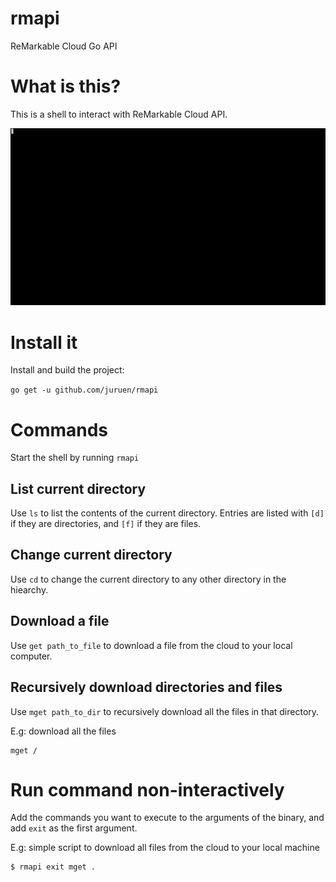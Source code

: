 # rmapi

ReMarkable Cloud Go API

# What is this?

This is a shell to interact with ReMarkable Cloud API.

![Console Capture](docs/console.gif)

# Install it

Install and build the project:

`go get -u github.com/juruen/rmapi`

# Commands

Start the shell by running `rmapi`

## List current directory

Use `ls` to list the contents of the current directory. Entries are listed with `[d]` if they
are directories, and `[f]` if they are files.

## Change current directory

Use `cd` to change the current directory to any other directory in the hiearchy.

## Download a file

Use `get path_to_file` to download a file from the cloud to your local computer.

## Recursively download directories and files

Use `mget path_to_dir` to recursively download all the files in that directory.

E.g: download all the files

```
mget /
```

# Run command non-interactively

Add the commands you want to execute to the arguments of the binary, and add
`exit` as the first argument.

E.g: simple script to download all files from the cloud to your local machine

```bash
$ rmapi exit mget .
```
